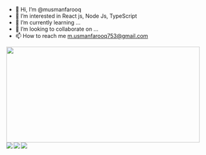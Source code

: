 - 👋 Hi, I’m @musmanfarooq
- 👀 I’m interested in React js, Node Js, TypeScript
- 🌱 I’m currently learning ...
- 💞️ I’m looking to collaborate on ...
- 📫 How to reach me m.usmanfarooq753@gmail.com

<!-- <div style="display: block;"> -->
<!--   <img align="left" width="47%" src="https://github-readme-stats.vercel.app/api?username=musmanfarooq&show_icons=true&theme=radical" /> -->
<img width="100%" height='250px' src="https://github.com/musmanfarooq/musmanfarooq/commit/72276f931ee36ae4ef376b215da571d1577f449e"/>
<!-- </div> -->
<div style="display: flex; align-item: center; margin-top: '40px'">
<img align="left" src="https://img.shields.io/badge/node.js-6DA55F?style=for-the-badge&logo=node.js&logoColor=white"/>
<img align="left" src="https://img.shields.io/badge/javascript-%23323330.svg?style=for-the-badge&logo=javascript&logoColor=%23F7DF1E"/>
<img src="https://img.shields.io/badge/typescript-%23007ACC.svg?style=for-the-badge&logo=typescript&logoColor=white"/>
</div>


<!---
musmanfarooq/musmanfarooq is a ✨ special ✨ repository because its `README.md` (this file) appears on your GitHub profile.
You can click the Preview link to take a look at your changes.
--->
